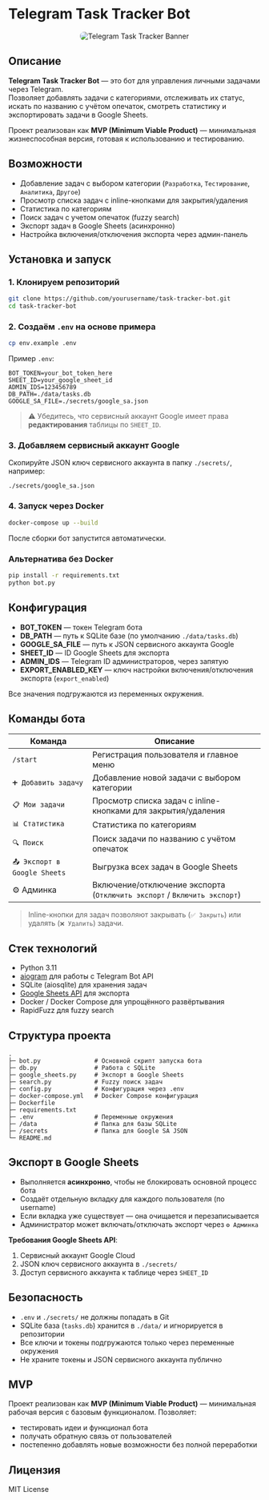 # Telegram Task Tracker Bot

<p align="center"> <img src="https://ik.imagekit.io/xkrqavoss/Headers/task-tracker-bot.png?updatedAt=1757917505868" alt="Telegram Task Tracker Banner" style="max-width: 100%; height: auto; border-radius: 8px;" /> </p>

## Описание

**Telegram Task Tracker Bot** — это бот для управления личными задачами через Telegram.  
Позволяет добавлять задачи с категориями, отслеживать их статус, искать по названию с учётом опечаток, смотреть статистику и экспортировать задачи в Google Sheets.  

Проект реализован как **MVP (Minimum Viable Product)** — минимальная жизнеспособная версия, готовая к использованию и тестированию.

## Возможности

- Добавление задач с выбором категории (`Разработка`, `Тестирование`, `Аналитика`, `Другое`)  
- Просмотр списка задач с inline-кнопками для закрытия/удаления  
- Статистика по категориям  
- Поиск задач с учетом опечаток (fuzzy search)  
- Экспорт задач в Google Sheets (асинхронно)  
- Настройка включения/отключения экспорта через админ-панель  

## Установка и запуск

### 1. Клонируем репозиторий
```bash
git clone https://github.com/yourusername/task-tracker-bot.git
cd task-tracker-bot
````

### 2. Создаём `.env` на основе примера

```bash
cp env.example .env
```

Пример `.env`:

```
BOT_TOKEN=your_bot_token_here
SHEET_ID=your_google_sheet_id
ADMIN_IDS=123456789
DB_PATH=./data/tasks.db
GOOGLE_SA_FILE=./secrets/google_sa.json
```

> ⚠️ Убедитесь, что сервисный аккаунт Google имеет права **редактирования** таблицы по `SHEET_ID`.

### 3. Добавляем сервисный аккаунт Google

Скопируйте JSON ключ сервисного аккаунта в папку `./secrets/`, например:

```
./secrets/google_sa.json
```

### 4. Запуск через Docker

```bash
docker-compose up --build
```

После сборки бот запустится автоматически.

### Альтернатива без Docker

```bash
pip install -r requirements.txt
python bot.py
```

## Конфигурация

* **BOT\_TOKEN** — токен Telegram бота
* **DB\_PATH** — путь к SQLite базе (по умолчанию `./data/tasks.db`)
* **GOOGLE\_SA\_FILE** — путь к JSON сервисного аккаунта Google
* **SHEET\_ID** — ID Google Sheets для экспорта
* **ADMIN\_IDS** — Telegram ID администраторов, через запятую
* **EXPORT\_ENABLED\_KEY** — ключ настройки включения/отключения экспорта (`export_enabled`)

Все значения подгружаются из переменных окружения.

## Команды бота

| Команда                      | Описание                                                                 |
| ---------------------------- | ------------------------------------------------------------------------ |
| `/start`                     | Регистрация пользователя и главное меню                                  |
| `➕ Добавить задачу`          | Добавление новой задачи с выбором категории                              |
| `📋 Мои задачи`              | Просмотр списка задач с inline-кнопками для закрытия/удаления            |
| `📊 Статистика`              | Статистика по категориям                                                 |
| `🔍 Поиск`                   | Поиск задачи по названию с учётом опечаток                               |
| `📤 Экспорт в Google Sheets` | Выгрузка всех задач в Google Sheets                                      |
| ⚙️ Админка                   | Включение/отключение экспорта (`Отключить экспорт` / `Включить экспорт`) |

> Inline-кнопки для задач позволяют закрывать (`✅ Закрыть`) или удалять (`❌ Удалить`) задачи.

## Стек технологий

* Python 3.11
* [aiogram](https://docs.aiogram.dev/) для работы с Telegram Bot API
* SQLite (aiosqlite) для хранения задач
* [Google Sheets API](https://developers.google.com/sheets/api) для экспорта
* Docker / Docker Compose для упрощённого развёртывания
* RapidFuzz для fuzzy search

## Структура проекта

```
.
├─ bot.py               # Основной скрипт запуска бота
├─ db.py                # Работа с SQLite
├─ google_sheets.py     # Экспорт в Google Sheets
├─ search.py            # Fuzzy поиск задач
├─ config.py            # Конфигурация через .env
├─ docker-compose.yml   # Docker Compose конфигурация
├─ Dockerfile
├─ requirements.txt
├─ .env                 # Переменные окружения
├─ /data                # Папка для базы SQLite
├─ /secrets             # Папка для Google SA JSON
└─ README.md
```

## Экспорт в Google Sheets

* Выполняется **асинхронно**, чтобы не блокировать основной процесс бота
* Создаёт отдельную вкладку для каждого пользователя (по username)
* Если вкладка уже существует — она очищается и перезаписывается
* Администратор может включать/отключать экспорт через `⚙️ Админка`

**Требования Google Sheets API**:

1. Сервисный аккаунт Google Cloud
2. JSON ключ сервисного аккаунта в `./secrets/`
3. Доступ сервисного аккаунта к таблице через `SHEET_ID`

## Безопасность

* `.env` и `./secrets/` не должны попадать в Git
* SQLite база (`tasks.db`) хранится в `./data/` и игнорируется в репозитории
* Все ключи и токены подгружаются только через переменные окружения
* Не храните токены и JSON сервисного аккаунта публично

## MVP

Проект реализован как **MVP (Minimum Viable Product)** — минимальная рабочая версия с базовым функционалом.
Позволяет:

* тестировать идеи и функционал бота
* получать обратную связь от пользователей
* постепенно добавлять новые возможности без полной переработки

## Лицензия

MIT License
